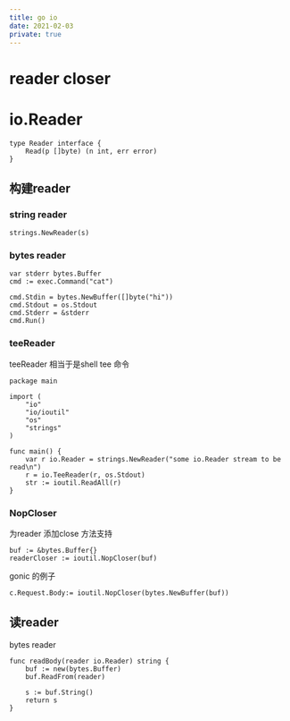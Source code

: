 ```yaml
---
title: go io
date: 2021-02-03
private: true
---
```

# reader closer

# io.Reader
    type Reader interface {
        Read(p []byte) (n int, err error)
    }

## 构建reader 
### string reader

    strings.NewReader(s)

### bytes reader
    var stderr bytes.Buffer
    cmd := exec.Command("cat")

    cmd.Stdin = bytes.NewBuffer([]byte("hi"))
    cmd.Stdout = os.Stdout
	cmd.Stderr = &stderr
    cmd.Run()

### teeReader
teeReader 相当于是shell tee 命令

    package main

    import (
        "io"
        "io/ioutil"
        "os"
        "strings"
    )

    func main() {
        var r io.Reader = strings.NewReader("some io.Reader stream to be read\n")
        r = io.TeeReader(r, os.Stdout)
        str := ioutil.ReadAll(r)
    }

### NopCloser
为reader 添加close 方法支持

	buf := &bytes.Buffer{}
	readerCloser := ioutil.NopCloser(buf)


gonic 的例子

    c.Request.Body:= ioutil.NopCloser(bytes.NewBuffer(buf))

## 读reader
bytes reader

    func readBody(reader io.Reader) string {
        buf := new(bytes.Buffer)
        buf.ReadFrom(reader)

        s := buf.String()
        return s
    }
